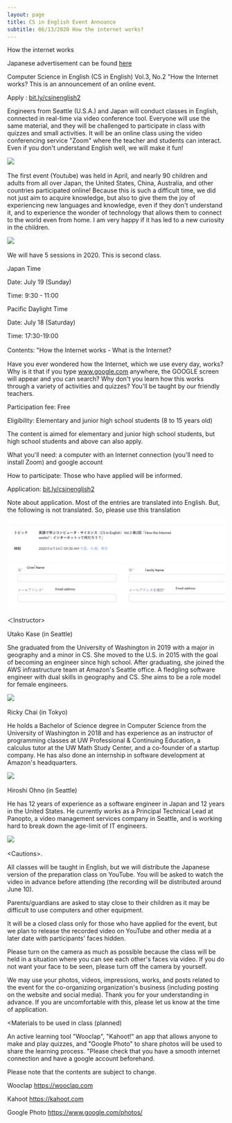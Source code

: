 ```yaml
---
layout: page
title: CS in English Event Announce
subtitle: 06/13/2020 How the internet works?
---
```

How the internet works

Japanese advertisement can be found [here](https://kidscodeclub.jp/computer-science_20200614/)

Computer Science in English (CS in English) Vol.3, No.2 "How the Internet works? This is an announcement of an online event.

Apply : [bit.ly/csinenglish2](bit.ly/csinenglish2)

Engineers from Seattle (U.S.A.) and Japan will conduct classes in English, connected in real-time via video conference tool. Everyone will use the same material, and they will be challenged to participate in class with quizzes and small activities. It will be an online class using the video conferencing service "Zoom" where the teacher and students can interact. Even if you don't understand English well, we will make it fun!

![](https://kidscodeclub.jp/wp_kcc/wp-content/uploads/2020/05/banner20200614-1.jpg)


The first event (Youtube) was held in April, and nearly 90 children and adults from all over Japan, the United States, China, Australia, and other countries participated online! Because this is such a difficult time, we did not just aim to acquire knowledge, but also to give them the joy of experiencing new languages and knowledge, even if they don't understand it, and to experience the wonder of technology that allows them to connect to the world even from home. I am very happy if it has led to a new curiosity in the children.

![](https://kidscodeclub.jp/wp_kcc/wp-content/uploads/2020/04/1d810a1241fcba11b996ac2377a36040.jpg)


We will have 5 sessions in 2020. This is second class.

Japan Time

Date: July 19 (Sunday)

Time: 9:30 - 11:00

Pacific Daylight Time

Date: July 18 (Saturday)

Time: 17:30-19:00

Contents: "How the Internet works - What is the Internet?　

Have you ever wondered how the Internet, which we use every day, works? Why is it that if you type www.google.com anywhere, the GOOGLE screen will appear and you can search? Why don't you learn how this works through a variety of activities and quizzes? You'll be taught by our friendly teachers.

Participation fee: Free

Eligibility: Elementary and junior high school students (8 to 15 years old)

The content is aimed for elementary and junior high school students, but high school students and above can also apply.

What you'll need: a computer with an Internet connection (you'll need to install Zoom) and google account

How to participate: Those who have applied will be informed.

Application:  [bit.ly/csinenglish2](bit.ly/csinenglish2)

Note about application. Most of the entries are translated into English. But, the following is not translated. So, please use this translation

![](/img/2020-06-13/application.png)

＜Instructor>

Utako Kase (in Seattle)

She graduated from the University of Washington in 2019 with a major in geography and a minor in CS. She moved to the U.S. in 2015 with the goal of becoming an engineer since high school. After graduating, she joined the AWS infrastructure team at Amazon's Seattle office. A fledgling software engineer with dual skills in geography and CS. She aims to be a role model for female engineers.

![](https://kidscodeclub.jp/wp_kcc/wp-content/uploads/2020/05/utako2.jpg)

Ricky Chai (in Tokyo)

He holds a Bachelor of Science degree in Computer Science from the University of Washington in 2018 and has experience as an instructor of programming classes at UW Professional & Continuing Education, a calculus tutor at the UW Math Study Center, and a co-founder of a startup company. He has also done an internship in software development at Amazon's headquarters.

![](https://kidscodeclub.jp/wp_kcc/wp-content/uploads/2019/03/ricky-300x263.jpg)

Hiroshi Ohno (in Seattle)

He has 12 years of experience as a software engineer in Japan and 12 years in the United States. He currently works as a Principal Technical Lead at Panopto, a video management services company in Seattle, and is working hard to break down the age-limit of IT engineers.

![](https://kidscodeclub.jp/wp_kcc/wp-content/uploads/2020/05/HiorshiOno.jpg) 

&lt;Cautions>.

All classes will be taught in English, but we will distribute the Japanese version of the preparation class on YouTube. You will be asked to watch the video in advance before attending (the recording will be distributed around June 10).

Parents/guardians are asked to stay close to their children as it may be difficult to use computers and other equipment.

It will be a closed class only for those who have applied for the event, but we plan to release the recorded video on YouTube and other media at a later date with participants' faces hidden.

Please turn on the camera as much as possible because the class will be held in a situation where you can see each other's faces via video. If you do not want your face to be seen, please turn off the camera by yourself.

We may use your photos, videos, impressions, works, and posts related to the event for the co-organizing organization's business (including posting on the website and social media). Thank you for your understanding in advance. If you are uncomfortable with this, please let us know at the time of application.

&lt;Materials to be used in class (planned)

An active learning tool "Wooclap", "Kahoot!" an app that allows anyone to make and play quizzes, and "Google Photo" to share photos will be used to share the learning process. "Please check that you have a smooth internet connection and have a google account beforehand.

Please note that the contents are subject to change.

Wooclap https://wooclap.com

Kahoot https://kahoot.com

Google Photo https://www.google.com/photos/
